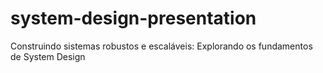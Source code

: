 # system-design-presentation
Construindo sistemas robustos e escaláveis: Explorando os fundamentos de System Design
